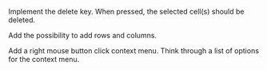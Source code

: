Implement the delete key.
When pressed, the selected cell(s) should be deleted.


Add the possibility to add rows and columns.

Add a right mouse button click context menu.
Think through a list of options for the context menu.